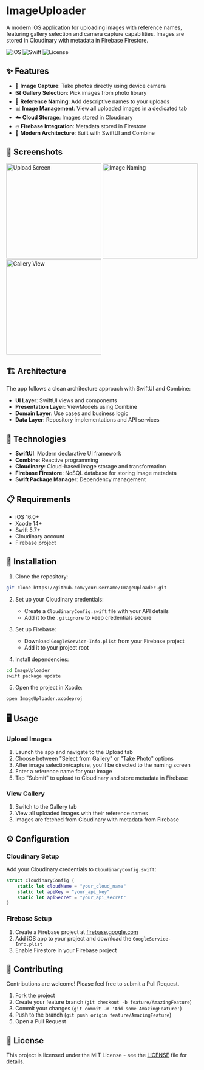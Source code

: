 # ImageUploader

A modern iOS application for uploading images with reference names, featuring gallery selection and camera capture capabilities. Images are stored in Cloudinary with metadata in Firebase Firestore.

![iOS](https://img.shields.io/badge/iOS-16.0%2B-blue)
![Swift](https://img.shields.io/badge/Swift-5.7-orange)
![License](https://img.shields.io/badge/License-MIT-green)

## ✨ Features

- 📸 **Image Capture**: Take photos directly using device camera
- 🖼️ **Gallery Selection**: Pick images from photo library
- 🔖 **Reference Naming**: Add descriptive names to your uploads
- 📊 **Image Management**: View all uploaded images in a dedicated tab
- ☁️ **Cloud Storage**: Images stored in Cloudinary
- 🔥 **Firebase Integration**: Metadata stored in Firestore
- 🚀 **Modern Architecture**: Built with SwiftUI and Combine

## 📱 Screenshots

<p float="left">
  <img src="/api/placeholder/250/550" alt="Upload Screen" width="250" />
  <img src="/api/placeholder/250/550" alt="Image Naming" width="250" />
  <img src="/api/placeholder/250/550" alt="Gallery View" width="250" />
</p>

## 🏗️ Architecture

The app follows a clean architecture approach with SwiftUI and Combine:

- **UI Layer**: SwiftUI views and components
- **Presentation Layer**: ViewModels using Combine
- **Domain Layer**: Use cases and business logic
- **Data Layer**: Repository implementations and API services

## 🔧 Technologies

- **SwiftUI**: Modern declarative UI framework
- **Combine**: Reactive programming
- **Cloudinary**: Cloud-based image storage and transformation
- **Firebase Firestore**: NoSQL database for storing image metadata
- **Swift Package Manager**: Dependency management

## 📋 Requirements

- iOS 16.0+
- Xcode 14+
- Swift 5.7+
- Cloudinary account
- Firebase project

## 🚀 Installation

1. Clone the repository:
```bash
git clone https://github.com/yourusername/ImageUploader.git
```

2. Set up your Cloudinary credentials:
   - Create a `CloudinaryConfig.swift` file with your API details
   - Add it to the `.gitignore` to keep credentials secure

3. Set up Firebase:
   - Download `GoogleService-Info.plist` from your Firebase project
   - Add it to your project root

4. Install dependencies:
```bash
cd ImageUploader
swift package update
```

5. Open the project in Xcode:
```bash
open ImageUploader.xcodeproj
```

## 🖥️ Usage

### Upload Images

1. Launch the app and navigate to the Upload tab
2. Choose between "Select from Gallery" or "Take Photo" options
3. After image selection/capture, you'll be directed to the naming screen
4. Enter a reference name for your image
5. Tap "Submit" to upload to Cloudinary and store metadata in Firebase

### View Gallery

1. Switch to the Gallery tab
2. View all uploaded images with their reference names
3. Images are fetched from Cloudinary with metadata from Firebase

## ⚙️ Configuration

### Cloudinary Setup

Add your Cloudinary credentials to `CloudinaryConfig.swift`:

```swift
struct CloudinaryConfig {
    static let cloudName = "your_cloud_name"
    static let apiKey = "your_api_key"
    static let apiSecret = "your_api_secret"
}
```

### Firebase Setup

1. Create a Firebase project at [firebase.google.com](https://firebase.google.com)
2. Add iOS app to your project and download the `GoogleService-Info.plist`
3. Enable Firestore in your Firebase project

## 🤝 Contributing

Contributions are welcome! Please feel free to submit a Pull Request.

1. Fork the project
2. Create your feature branch (`git checkout -b feature/AmazingFeature`)
3. Commit your changes (`git commit -m 'Add some AmazingFeature'`)
4. Push to the branch (`git push origin feature/AmazingFeature`)
5. Open a Pull Request

## 📄 License

This project is licensed under the MIT License - see the [LICENSE](LICENSE) file for details.
